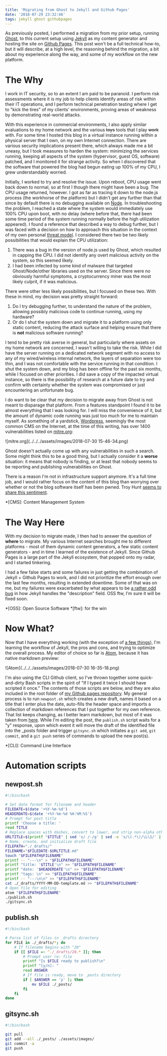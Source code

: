```yaml
---
title: 'Migrating from Ghost to Jekyll and Github Pages'
date: '2018-07-29 23:32:46'
tags: jekyll ghost githubpages
---
```


As previously posted, I performed a migration from my prior setup, running [Ghost](https://ghost.org), to this current setup using [Jekyll](https://jekyllrb.com) as my content generator and hosting the site on [Github Pages](https://pages.github.com). This post won't be a full technical how-to, but it will describe, at a high level, the reasoning behind the migration, a bit about my experience along the way, and some of my workflow on the new platform.

# The Why
I work in IT security, so to an extent I am paid to be paranoid. I perform risk assessments where it is my job to help clients identify areas of risk within their IT operations, and I perform technical penetration testing where I get to "kick the tires" of my clients' environments, proving areas of weakness by demonstrating real-world attacks.

With this experience in commercial environments, I also apply similar evaluations to my home network and the various ~~toys~~ tools that I play ~~work~~ with. For some time I hosted this blog in a virtual instance running within a physical server that I own, on my own Internet connection. There are various security implications present there, which always made me a bit uneasy, but I took measures to harden the system: minimizing the services running, keeping all aspects of the system (hypervisor, guest OS, software) patched, and I monitored it for strange activity. So when I discovered that the software that powered the blog had begun eating up 100% of my CPU, I grew understandably worried.

Initially, I worked to try and resolve the issue. Upon reboot, CPU usage went back down to normal, so at first I though there might have been a bug. The CPU usage returned, however. I got as far as tracing it down to the node.js process (the workhorse of the platform) but I didn't get any further than that since by default there is no debugging available on [Node](https://nodejs.org/en/). In troubleshooting the problem, I reached a state where the system would immediately use 100% CPU upon boot, with no delay (where before that, there had been some time period of the system running normally before the high utilization appeared).
I found a reference that described a way to debug further, but I was faced with a decision on how to approach this situation in the context of my own personal [threat model](https://www.owasp.org/index.php/Category:Threat_Modeling). I considered there two be two likely possibilities that would explain the CPU utilization:

1. There was a bug in the version of node.js used by Ghost, which resulted in capping the CPU. I did not identify any overt malicious activity on the system, so this seemed likely.
2. I had been infected by some kind of malware that targeted Ghost/Node/other libraries used on the server. Since there were no obviously harmful symptoms, a cryptocurrency miner was the most likely culprit, if it was malicious.

There were other less likely possibilities, but I focused on these two. With these in mind, my decision was pretty straight forward:

1. Do I try debugging further, to understand the nature of the problem, allowing possibly malicious code to continue running, using my hardware?
2. Or do I shut the system down and migrate it to a platform using only static content, reducing the attack surface and helping ensure that there is **not** malicious software running?

I tend to be pretty risk averse in general, but particularly where assets on my home network are concerned, I wasn't willing to take the risk. While I did have the server running on a dedicated network segment with no access to any of my wired/wireless internal network, the layers of separation were too thin, and I was not comfortable with the service running in that condition. I shut the system down, and my blog has been offline for the past six months, while I focused on other priorities. I did save a copy of the impacted virtual instance, so there is the possibility of research at a future date to try and confirm with certainty whether the system was compromised or just encountering an unfortunate bug.

I do want to be clear that my decision to migrate away from Ghost is not meant to disparage that platform. From a features standpoint I found it to be almost everything that I was looking for. I will miss the convenience of it, but the amount of dynamic code running was just too much for me to maintain myself. As something of a yardstick, [Wordpress](https://wordpress.com/), seemingly the most common CMS on the Internet, at the time of this writing, has over 1400 vulnerabilities listed on [mitre.org](https://cve.mitre.org):

![mitre.org](../../../assets/images/2018-07-30 15-46-34.png)

Ghost doesn't actually come up with any vulnerabilities in such a search. Some might think this to be a good thing, but I actually consider it a **worse** situation: it means that nobody is finding, or at least that nobody seems to be reporting and publishing vulnerabilities on Ghost.

There is a reason I'm not in infrastructure support anymore. It's a full time job, and I would rather focus on the content of this blog than worrying over whether or not the blog software itself has been pwned. Troy Hunt [seems to share this sentiment](https://www.troyhunt.com/its-a-new-blog/).

*[CMS]: Content Management System

# The Way Here
With my decision to migrate made, I then had to answer the question of **where** to migrate. My various Internet searches brought me to different platforms - most of them dynamic content generators, a few static content generators - and in time I learned of the existence of Jekyll. Since Github Pages is a large part of the Jekyll ecosystem, that popped onto my radar, and I started tinkering.

I had a few false starts and some failures in just getting the combination of Jekyll + Github Pages to work, and I did not prioritize the effort enough over the last few months, resulting in extended downtime. Some of that was on me, but my failures were exacerbated by what appears to be [a rather odd bug](https://github.com/jekyll/jekyll/issues/7164) in how Jekyll handles the "description" field. OSS ftw, I'm sure it will be fixed soon.

*[OSS]: Open Source Software
*[ftw]: for the win

# Now What?
Now that I have everything working (with the exception of [a few things](http://vext.info/2018/07/29/migration-complete.html)), I'm learning the workflow of Jekyll, the pros and cons, and trying to optimize the overall process. My editor of choice so far is [Atom](https://atom.io/), because it has native markdown preview:

![Atom](../../../assets/images/2018-07-30 16-35-18.png)

I'm also using the CLI Github client, so I've thrown together some quick-and-dirty Bash scripts in the spirit of "If I typed it twice I should have scripted it once." The contents of those scripts are below, and they are also included in the root folder of [my Github pages repository](https://github.com/0xvext/0xvext.github.io). My general process is to run `newpost.sh` which creates a new draft, names it based on a title that I enter plus the date, auto-fills the header space and imports a collection of markdown references that I put together for my own reference. That list keeps changing, as I better learn markdown, but most of it was taken from [here](https://kramdown.gettalong.org/syntax.html).
While I'm editing the post, the `publish.sh` script waits for a "y" response, upon which event it will move the draft of the identified file into the _posts folder and trigger `gitsync.sh` which initiates a `git add`, `git commit`, and a `git push` series of commands to upload the new post(s).

*[CLI]: Command Line Interface

# Automation scripts
## newpost.sh
~~~ bash
#!/bin/bash

# Set date format for filename and header
FILEDATE=$(date '+%Y-%m-%d')
HEADERDATE=$(date '+%Y-%m-%d %H:%M:%S')
# Prompt for post title
printf 'Choose a title: '
read TITLE
# Replace spaces with dashes, convert to lower, and strip non-alpha other than dashes.
URLTITLE=$(printf "$TITLE" | sed 's/ /-/g' | sed -e 's/\(.*\)/\L\1/' | sed 's/[^[:alnum:]-]//g')
# Name, create, and initialize draft file
FILEPATH="./_drafts/"
FILENAME="$FILEDATE-$URLTITLE.md"
touch "$FILEPATH$FILENAME"
printf -- "---\n" > "$FILEPATH$FILENAME"
printf "title: '$TITLE'\n" >> "$FILEPATH$FILENAME"
printf "date: '$HEADERDATE'\n" >> "$FILEPATH$FILENAME"
printf "tags: \n" >> "$FILEPATH$FILENAME"
printf -- "---\n\n" >> "$FILEPATH$FILENAME"
cat ./_drafts/YYYY-MM-DD-template.md >> "$FILEPATH$FILENAME"
# Open file for editing
atom "$FILEPATH$FILENAME"
./publish.sh
./gitsync.sh

~~~

## publish.sh
~~~ bash
#!/bin/bash

# Parse list of files in _drafts directory
for FILE in ./_drafts/*; do
	# If filename begins with "20"
	if [[ $FILE =~ ^./_drafts/20.* ]]; then
		# Prompt user re: file
		printf "Is $FILE ready to publish?\n"
		printf "[y/n]: "
		read ANSWER
		# If file is ready, move to _posts directory
		if [ $ANSWER == 'y' ]; then
			mv $FILE ./_posts/
		fi
	fi
done
~~~

## gitsync.sh
~~~ bash
#!/bin/bash

git pull
git add --all ./_posts/ ./assets/images/
git commit -a
git push
~~~
